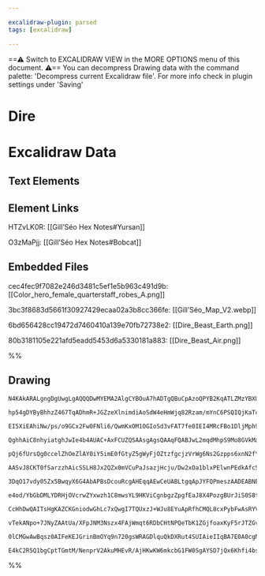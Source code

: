 ```yaml
---

excalidraw-plugin: parsed
tags: [excalidraw]

---
```

==⚠  Switch to EXCALIDRAW VIEW in the MORE OPTIONS menu of this document. ⚠== You can decompress Drawing data with the command palette: 'Decompress current Excalidraw file'. For more info check in plugin settings under 'Saving'



# Dire

# Excalidraw Data

## Text Elements
## Element Links
HTZvLK0R: [[Gill’Séo Hex Notes#Yursan]]

O3zMaPjj: [[Gill’Séo Hex Notes#Bobcat]]

## Embedded Files
cec4fec9f7082e246d3481c5ef1e5b963c491d9b: [[Color_hero_female_quarterstaff_robes_A.png]]

3bc3f8683d5661f30927429ecaa02a3b8cc366fe: [[Gill’Séo_Map_V2.webp]]

6bd656428cc19472d7460410a139e70fb72738e2: [[Dire_Beast_Earth.png]]

80b3181105e221afd5eadd5453d6a5330181a883: [[Dire_Beast_Air.png]]

%%
## Drawing
```compressed-json
N4KAkARALgngDgUwgLgAQQQDwMYEMA2AlgCYBOuA7hADTgQBuCpAzoQPYB2KqATLZMzYBXUtiRoIACyhQ4zZAHoFAc0JRJQgEYA6bGwC2CgF7N6hbEcK4OCtptbErHALRY8RMpWdx8Q1TdIEfARcZgRmBShcZQUebQBObR4aOiCEfQQOKGZuAG1wMFAwYogSbggANXiABVwABgBWfAA5FOLIWERywn1opH4SzG5nAEY6kZHtAGYAFgaGqbr4gHZ4

hp54gDYByBhhzZ467TqADhmR+JGZzeXlnimdiAoSdW4eHmWjq82Rzam/mYnC6PSQIQjKaTcEYfTYJBp3EafGZzE4NGaPazKYLcOqPZhQUhsADWCAAwmx8GxSOUCdZmHBcIEsm0SppcNgicpCUIOMRyZTqRJaRx6YzMlAWZAAGaEfD4ADKsGxEkk7I0gUlEHxhJJAHUXpIoXiCcSEIqYMr0IIPJruRCOOEcmgRo82AzsGo9s66riCpBubyHcwnagO

EI5XiEAhiNw/ps/o9GCx2Fw0FNli6/QwmKxOM1OGIoSd3vFAT7fe0IEI4MRcFBo1DljMph95idlmjlo9CMwACJpesxtBSghhR5c4RwACSxBDuQAuo9NMJeQBRYIZLJzxdZogcIncMMR3dsDkNtAEoQIR4y4Iz8pTTTYKZSk6bE5TYgNeMjKWLeIfDMGwIHg9Q8Lgj4nNgz7xlK/RZsw7jiKg+TtGAmZoSMfo7pWhC8lg5T1JqUrkBk95oEe+DGnW

QghhAiC8nhyiatghJwIe4b4AUAC+AxFCUZQSAAsgAgsQAAqFQABJwL2mqdMhpS9Mo8GVkMaDOB2kyAr8H4zMsUzxHpjxeqgIxvsc0IHNCHZ1J8dR8FmzzEK8aAfAk6ZTGiQL/BMDkPFmoLgpCaAHNMhnzIcAIbPMGIcFiyEViU2qmvyVI0uQIoMkyEpLuynIBnyFLpUKmWijlxGygqSqKaq2DqqpyUmnqBpGghzVmjV5TWmUjx2pIQYhhhJRuuyn

pQj6fUrsQg0ccelZhOeZlAY0iY5imE0fGtyZ5gWyFjOZtzfgcjzVrWg6Ns2Gzpps6xnN2fYDktI74GOWYTtWM7bku03ruk4rfbueEHhRnGPJSZ5DqgL1vZWt4IOR6BiNgMxwdg8RSp8xYIDw1zELMQLYA0CBSiMCANJoWxTCjlzEPEmiaohBDIah7SjDs6HYd2+HqeguAjMRpEI1DlHUVAtHlAxjjxSxbFzVxxS8QU/GQIJ6BSeJABa9AADIANJ1

AASvJ8CKT0fSarzzhAicSSLH8Jx2QZx0mVCuPaJsazjHcju/Dw2xOa1blxPElwnPEdkAfc5nXCCYIQhKaawjw0LvKsKzLLdIxonFCU4saOpksVgroMK5XipqbIch9vJpSX0BldlFc3lV5qWlIaoiI1AgdfqLmGs6Bemm3ik9TGU1+ANjptZWo0erAE1Jf602zaD83JVGUNR7j225qmqDNicu8pvmHCFmgKKGeHDRH1mZ11ktiJXZc35trfuGPcEF

3DqO17vdy05Zx5BwqyX6G4AbAPBsDcouRcgAHEqqAEwCeUABLtgqApJYFQPmeszAADEABNEQzBrDznnJqCGJIoaXj/nDWUwtyibE0MQW6mwgJQWwBcfSPBiBNk2HUc4dR+aGQQJ8KUmg7gGRODjRmSE8h+nQhzLC7QQGqx5oRGYgtcBkRFmDdqNE6JSyYrLN08seJ8SzGrCAAB5KYRghK4GqAAKycSbLoEhzYqUtsMYsRwbhzFWD6RE6x4iuwvnE

e4od/YbGbDMLYDRHjOVcrwZYxwzh1C8mwsYL9HKViCgnbgzZpgfEaJ8X4PozgBUrJiS0S8tQdTrhlOkTdmR5WroVRppVmlilaVmW81ULS1U7hqIeLV+4zyaoXEe3UKS9SzP1VeZlXTunGt6OphVFmiwQpvQpqxhqQCTHvN46Zj67TPshIE6wrrLHfiUe+38zJNhbMWN87Y6gBw/v2L+z1f7jgAV9SBWZlw8mIH9Tc2RAWVj3CDdAsCEFymQWgjBW

CcHhDwQAITsHgKAZCKGniodwGhLc7xQwgI7TQUxzJ+WJu8EYuApRfhCMQL8cxPybFwAsRYVLcAnA/LI5m8jMJKK5pY9REgOVaJ0fLMWEsJBGJlo8Vipi14KzANxcAOEIC4DgHARUD9uD8WgKCDI5RaykAPAMBghAEAUHRflGuRUBTlDwVKV1bqWQQGwCIHKU56z6EVIXTp6A8Fk1DY1T13rxS+vSHa9p00g0N26RVS1XrSA+r9QAMVbl1CQY8PWp

vTekANpo+7JNyZAAtUa/XFpJNM3Nszx4FAjWmqt6RDbCHtNPQeTbK1ZGjfoaxKyF5rJTZGvtmbOBQAzdo2UpkEk9rHVAftGbJ3ykIEYZChxR0tvHekcSWAoAiSIMofeEBghSlygundS7q1RFIIetNbAKCglwLo9ezbC36FXLyESj7n1MsIn+/Ni7+2/sJBQcSptyiFQ9YhQkcoAAa3A1gNA9h2I6Fw3xTCBJauDFJ8AELeB2bQb4JgRwaGMFsAj5

0lCMGwAwBqsz0AIFeKEJGrinBmOYq9n720gsWRAGDlquQkDXRut4SUIAieIIqBA7E0A0cgNJoSbBiAIG/bgTQwQoYw1oUp0gJAg0qwgJi/ApLSDKDZAAChTl2XgiJqD2bs0cBoABKTUhsEDKHDIyaDlncA2cWI5+4uJeBBdQC59z3GSi9qgDWhAg6oAphDFskoJFtEIE8/hAzMs0DGcyJp7ThLSBXkVUQeTqAiVZg4Bl4rpWszCCgHuZCNDouQDs

E4kC2R5Q1bgCptTGmtM/NenprV2AkuMHEvR/AjHKwKW6mkcbG1FW0SgAYSD7jQx6Khfi4bsMSj4FCIepbk3ptmMVuAJW0p6EhmAOq7iQA===
```
%%